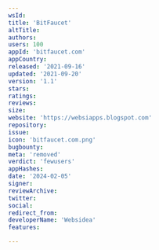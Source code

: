 ```yaml
---
wsId: 
title: 'BitFaucet'
altTitle: 
authors: 
users: 100
appId: 'bitfaucet.com'
appCountry: 
released: '2021-09-16'
updated: '2021-09-20'
version: '1.1'
stars: 
ratings: 
reviews: 
size: 
website: 'https://websiapps.blogspot.com'
repository: 
issue: 
icon: 'bitfaucet.com.png'
bugbounty: 
meta: 'removed'
verdict: 'fewusers'
appHashes: 
date: '2024-02-05'
signer: 
reviewArchive: 
twitter: 
social: 
redirect_from: 
developerName: 'Websidea'
features: 

---
```


